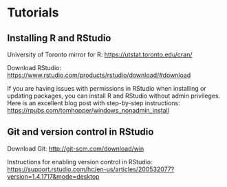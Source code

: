 # Tutorials

## Installing R and RStudio

University of Toronto mirror for R: https://utstat.toronto.edu/cran/

Download RStudio: https://www.rstudio.com/products/rstudio/download/#download

If you are having issues with permissions in RStudio when installing or updating packages, you can install R and RStudio without admin privileges. Here is an excellent blog post with step-by-step instructions: https://rpubs.com/tomhopper/windows_nonadmin_install

## Git and version control in RStudio

Download Git: http://git-scm.com/download/win

Instructions for enabling version control in RStudio: https://support.rstudio.com/hc/en-us/articles/200532077?version=1.4.1717&mode=desktop
